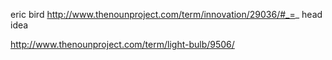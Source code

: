 eric bird
http://www.thenounproject.com/term/innovation/29036/#_=_
head idea

http://www.thenounproject.com/term/light-bulb/9506/

